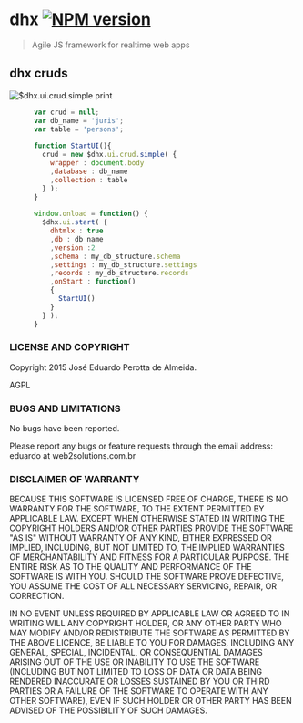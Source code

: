 # dhx [![NPM version](https://badge.fury.io/js/dhx.png)](http://badge.fury.io/js/dhx) 

> Agile JS framework for realtime web apps


## dhx cruds

![$dhx.ui.crud.simple print](http://cdn.dhtmlx.com.br/dhx/docs/dhx.ui.crud.simple.png)

```javascript
      var crud = null;
      var db_name = 'juris';
      var table = 'persons';
      
      function StartUI(){
        crud = new $dhx.ui.crud.simple( {
          wrapper : document.body
          ,database : db_name
          ,collection : table
        } );  
      }
      
      window.onload = function() {
        $dhx.ui.start( {
          dhtmlx : true
          ,db : db_name
          ,version :2
          ,schema : my_db_structure.schema
          ,settings : my_db_structure.settings
          ,records : my_db_structure.records
          ,onStart : function()
          {
            StartUI()
          } 
        } );
      }
```



### LICENSE AND COPYRIGHT

  Copyright 2015 José Eduardo Perotta de Almeida.

AGPL


### BUGS AND LIMITATIONS

No bugs have been reported.

Please report any bugs or feature requests through the email address: eduardo at web2solutions.com.br

### DISCLAIMER OF WARRANTY

BECAUSE THIS SOFTWARE IS LICENSED FREE OF CHARGE, THERE IS NO WARRANTY FOR THE SOFTWARE, TO THE EXTENT PERMITTED BY APPLICABLE LAW. EXCEPT WHEN OTHERWISE STATED IN WRITING THE COPYRIGHT HOLDERS AND/OR OTHER PARTIES PROVIDE THE SOFTWARE "AS IS" WITHOUT WARRANTY OF ANY KIND, EITHER EXPRESSED OR IMPLIED, INCLUDING, BUT NOT LIMITED TO, THE IMPLIED WARRANTIES OF MERCHANTABILITY AND FITNESS FOR A PARTICULAR PURPOSE. THE ENTIRE RISK AS TO THE QUALITY AND PERFORMANCE OF THE SOFTWARE IS WITH YOU. SHOULD THE SOFTWARE PROVE DEFECTIVE, YOU ASSUME THE COST OF ALL NECESSARY SERVICING, REPAIR, OR CORRECTION.

IN NO EVENT UNLESS REQUIRED BY APPLICABLE LAW OR AGREED TO IN WRITING WILL ANY COPYRIGHT HOLDER, OR ANY OTHER PARTY WHO MAY MODIFY AND/OR REDISTRIBUTE THE SOFTWARE AS PERMITTED BY THE ABOVE LICENCE, BE LIABLE TO YOU FOR DAMAGES, INCLUDING ANY GENERAL, SPECIAL, INCIDENTAL, OR CONSEQUENTIAL DAMAGES ARISING OUT OF THE USE OR INABILITY TO USE THE SOFTWARE (INCLUDING BUT NOT LIMITED TO LOSS OF DATA OR DATA BEING RENDERED INACCURATE OR LOSSES SUSTAINED BY YOU OR THIRD PARTIES OR A FAILURE OF THE SOFTWARE TO OPERATE WITH ANY OTHER SOFTWARE), EVEN IF SUCH HOLDER OR OTHER PARTY HAS BEEN ADVISED OF THE POSSIBILITY OF SUCH DAMAGES.
